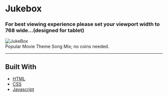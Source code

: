 # Jukebox
### For best viewing experience please set your viewport width to 768 wide...(designed for tablet)
![JukeBox](https://user-images.githubusercontent.com/28759418/36216080-c5fb1e18-117b-11e8-9cab-37ff3dd9c693.png)
<br/>
Popular Movie Theme Song Mix; no coins needed.
<hr/>

## Built With

* [HTML]()
* [CSS]() 
* [Javascript]() 
